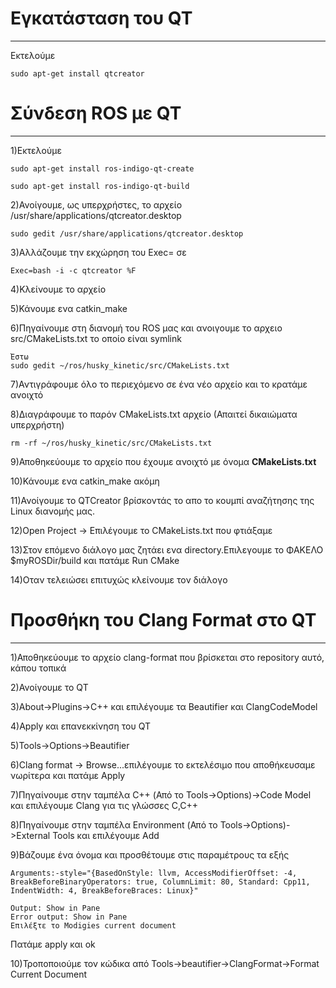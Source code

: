 # Εγκατάσταση του QT
---------------

Εκτελούμε 
	
	sudo apt-get install qtcreator

# Σύνδεση ROS με QT
---------------

1)Εκτελούμε 

	sudo apt-get install ros-indigo-qt-create 

	sudo apt-get install ros-indigo-qt-build

2)Ανοίγουμε, ως υπερχρήστες, το αρχείο /usr/share/applications/qtcreator.desktop

	sudo gedit /usr/share/applications/qtcreator.desktop

3)Αλλάζουμε την εκχώρηση του Exec= σε 

	Exec=bash -i -c qtcreator %F

4)Κλείνουμε το αρχείο

5)Κάνουμε ενα catkin_make

6)Πηγαίνουμε στη διανομή του ROS μας και ανοιγουμε το αρχειο src/CMakeLists.txt το οποίο είναι symlink

	Έστω 
	sudo gedit ~/ros/husky_kinetic/src/CMakeLists.txt

7)Αντιγράφουμε όλο το περιεχόμενο σε ένα νέο αρχείο και το κρατάμε ανοιχτό

8)Διαγράφουμε το παρόν CMakeLists.txt αρχείο (Απαιτεί δικαιώματα υπερχρήστη)

	rm -rf ~/ros/husky_kinetic/src/CMakeLists.txt

9)Αποθηκεύουμε το αρχείο που έχουμε ανοιχτό με όνομα **CMakeLists.txt**

10)Κάνουμε ενα catkin_make ακόμη

11)Ανοίγουμε το QTCreator βρίσκοντάς το απο το κουμπί αναζήτησης της Linux διανομής μας.

12)Open Project -> Επιλέγουμε το CMakeLists.txt που φτιάξαμε

13)Στον επόμενο διάλογο μας ζητάει ενα directory.Επιλεγουμε το ΦΑΚΕΛΟ $myROSDir/build και πατάμε Run CMake

14)Οταν τελειώσει επιτυχώς κλείνουμε τον διάλογο 

# Προσθήκη του Clang Format στο QT
---------------

1)Αποθηκεύουμε το αρχείο clang-format που βρίσκεται στο repository αυτό, κάπου τοπικά

2)Ανοίγουμε το QT

3)About->Plugins->C++ και επιλέγουμε τα Beautifier και ClangCodeModel

4)Apply και επανεκκίνηση του QT

5)Tools->Options->Beautifier

6)Clang format -> Browse...επιλέγουμε το εκτελέσιμο που αποθήκευσαμε νωρίτερα και πατάμε Apply

7)Πηγαίνουμε στην ταμπέλα C++ (Από το Tools->Options)->Code Model και επιλέγουμε Clang για τις γλώσσες C,C++

8)Πηγαίνουμε στην ταμπέλα Environment (Από το Tools->Options)->External Tools και επιλέγουμε Add

9)Βάζουμε ένα όνομα και προσθέτουμε στις παραμέτρους τα εξής

	Arguments:-style="{BasedOnStyle: llvm, AccessModifierOffset: -4, BreakBeforeBinaryOperators: true, ColumnLimit: 80, Standard: Cpp11, IndentWidth: 4, BreakBeforeBraces: Linux}"

	Output: Show in Pane
	Error output: Show in Pane
	Επιλέξτε το Modigies current document 

Πατάμε apply και ok

10)Τροποποιούμε τον κώδικα από Tools->beautifier->ClangFormat->Format Current Document


	

